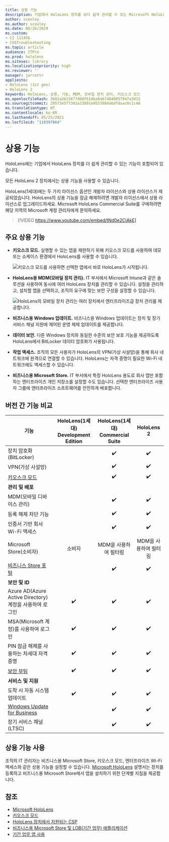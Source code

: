 ```yaml
---
title: 상용 기능
description: 기업에서 HoloLens 장치를 보다 쉽게 관리할 수 있는 Microsoft HoloLens Commercial Suite 기능에 대해 알아보세요.
author: scooley
ms.author: scooley
ms.date: 08/26/2019
ms.custom:
- CI 111456
- CSSTroubleshooting
ms.topic: article
audience: ITPro
ms.prod: hololens
ms.sitesec: library
ms.localizationpriority: high
ms.reviewer: ''
manager: jarrettr
appliesto:
- HoloLens (1st gen)
- HoloLens 2
keywords: HoloLens, 상용, 기능, MDM, 모바일 장치 관리, 키오스크 모드
ms.openlocfilehash: 3682a2633477d68f61dba8a674846857947a3d15
ms.sourcegitcommit: 29573e577381a23891e9557884a6dfdaac0c1c48
ms.translationtype: HT
ms.contentlocale: ko-KR
ms.lasthandoff: 05/25/2021
ms.locfileid: "110397864"
---
```

# <a name="commercial-features"></a>상용 기능

HoloLens에는 기업에서 HoloLens 장치를 더 쉽게 관리할 수 있는 기능이 포함되어 있습니다.

모든 HoloLens 2 장치에서는 상용 기능을 사용할 수 있습니다.

HoloLens(1세대)에는 두 가지 라이선스 옵션인 개발자 라이선스와 상용 라이선스가 제공되었습니다. HoloLens의 상용 기능을 잠금 해제하려면 개발자 라이선스에서 상용 라이선스로 업그레이드하세요. Microsoft HoloLens Commercial Suite를 구매하려면 해당 지역의 Microsoft 계정 관리자에게 문의하세요.

>[!VIDEO https://www.youtube.com/embed/tNd0e2CiAkE]

## <a name="key-commercial-features"></a>주요 상용 기능

- **키오스크 모드.** 실행할 수 있는 앱을 제한하기 위해 키오스크 모드를 사용하여 데모 또는 쇼케이스 환경에서 HoloLens를 사용할 수 있습니다.

  ![키오스크 모드를 사용하면 선택한 앱에서 바로 HoloLens가 시작됩니다.](images/201608-kioskmode-400px.png)

- **HoloLens용 MDM(모바일 장치 관리).** IT 부서에서 Microsoft Intune과 같은 솔루션을 사용하여 동시에 여러 HoloLens 장치를 관리할 수 있습니다. 설정을 관리하고, 설치할 앱을 선택하고, 조직의 요구에 맞는 보안 구성을 설정할 수 있습니다.

  ![HoloLens의 모바일 장치 관리는 여러 장치에서 엔터프라이즈급 장치 관리를 제공합니다.](images/201608-enterprisemanagement-400px.png)

- **비즈니스용 Windows 업데이트.** 비즈니스용 Windows 업데이트는 장치 및 장기 서비스 채널 지원에 제어된 운영 체제 업데이트를 제공합니다.
- **데이터 보안.** 다른 Windows 장치와 동일한 수준의 보안 보호 기능을 제공하도록 HoloLens에서 BitLocker 데이터 암호화가 사용됩니다.
- **작업 액세스.** 조직의 모든 사용자가 HoloLens의 VPN(가상 사설망)을 통해 회사 네트워크에 원격으로 연결할 수 있습니다. HoloLens는 자격 증명이 필요한 Wi-Fi 네트워크에도 액세스할 수 있습니다.
- **비즈니스용 Microsoft Store.** IT 부서에서 특정 HoloLens 용도로 회사 앱만 포함하는 엔터프라이즈 개인 저장소를 설정할 수도 있습니다. 선택한 엔터프라이즈 사용자 그룹에 엔터프라이즈 소프트웨어를 안전하게 배포합니다.

## <a name="feature-comparison-between-editions"></a>버전 간 기능 비교

|기능 |HoloLens(1세대) Development Edition |HoloLens(1세대) Commercial Suite |HoloLens 2 |
|---|:---:|:---:|:---:|
|장치 암호화(BitLocker) | |✔️ |✔️ |
|VPN(가상 사설망) | |✔️ |✔️ |
|[키오스크 모드](hololens-kiosk.md) | |✔️ |✔️ |
|**관리 및 배포** | | | |
|MDM(모바일 디바이스 관리) | |✔️ |✔️ |
|등록 해제 차단 기능 | |✔️ |✔️ |
|인증서 기반 회사 Wi-Fi 액세스 | |✔️ |✔️ |
|Microsoft Store(소비자) |소비자 |MDM을 사용하여 필터링 |MDM을 사용하여 필터링 |
|[비즈니스 Store 포털](https://docs.microsoft.com/microsoft-store/working-with-line-of-business-apps) | |✔️ |✔️ |
|**보안 및 ID** | | | |
|Azure AD(Azure Active Directory) 계정을 사용하여 로그인 |✔️ |✔️ |✔️ |
|MSA(Microsoft 계정)를 사용하여 로그인 |✔️ |✔️ |✔️ |
|PIN 잠금 해제를 사용하는 차세대 자격 증명 |✔️ |✔️ |✔️ |
|[보안 부팅](https://docs.microsoft.com/windows-hardware/design/device-experiences/oem-secure-boot) |✔️ |✔️ |✔️ |
|**서비스 및 지원** | | | |
|도착 시 자동 시스템 업데이트 |✔️ |✔️ |✔️ |
|[Windows Update for Business](https://docs.microsoft.com/windows/deployment/update/waas-manage-updates-wufb) | |✔️ |✔️ |
|장기 서비스 채널(LTSC) | |✔️ |✔️ |

## <a name="enabling-commercial-features"></a>상용 기능 사용

조직의 IT 관리자는 비즈니스용 Microsoft Store, 키오스크 모드, 엔터프라이즈 Wi-Fi 액세스와 같은 상용 기능을 설정할 수 있습니다. [Microsoft HoloLens](index.yml) 설명서는 장치를 등록하고 비즈니스용 Microsoft Store에서 앱을 설치하기 위한 단계별 지침을 제공합니다.

## <a name="see-also"></a>참조

- [Microsoft HoloLens](index.yml)
- [키오스크 모드](hololens-kiosk.md)
- [HoloLens 장치에서 지원되는 CSP](/windows/client-management/mdm/configuration-service-provider-reference#csps-supported-in-hololens-devices)
- [비즈니스용 Microsoft Store 및 LOB(기간 업무) 애플리케이션](https://blogs.technet.microsoft.com/sbucci/2016/04/13/windows-store-for-business-and-line-of-business-applications/)
- [기간 업무 앱 사용](/microsoft-store/working-with-line-of-business-apps)
